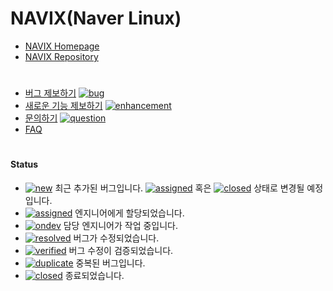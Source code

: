 # NAVIX(Naver Linux)

- [NAVIX Homepage](https://navix.navercorp.com/)
- [NAVIX Repository](https://dlnavix.navercorp.com/)

#
- [버그 제보하기](https://github.com/NaverCloudPlatform/Navix/issues/new?assignees=&labels=bug%2Cnew&projects=&template=bugreport.yml&title=%5BBUG%5D) [![bug](https://img.shields.io/github/labels/NaverCloudPlatform/Navix/bug)](https://github.com/NaverCloudPlatform/Navix/labels/bug)
- [새로운 기능 제보하기](https://github.com/NaverCloudPlatform/Navix/issues/new?assignees=&labels=enhancement&projects=&template=feature_request.yml&title=%5BENHANCEMENT%5D) [![enhancement](https://img.shields.io/github/labels/NaverCloudPlatform/Navix/enhancement)](https://github.com/NaverCloudPlatform/Navix/labels/enhancement)
- [문의하기](https://github.com/NaverCloudPlatform/Navix/issues/new?assignees=&labels=question&projects=&template=question.yml&title=%5BQ%5D) [![question](https://img.shields.io/github/labels/NaverCloudPlatform/Navix/question)](https://github.com/NaverCloudPlatform/Navix/labels/question)
- [FAQ](https://github.com/NaverCloudPlatform/Navix/tree/main/docs)

#
#### Status

- [![new](https://img.shields.io/github/labels/NaverCloudPlatform/Navix/new)](https://github.com/NaverCloudPlatform/Navix/labels/new) 최근 추가된 버그입니다. [![assigned](https://img.shields.io/github/labels/NaverCloudPlatform/Navix/assigned)](https://github.com/NaverCloudPlatform/Navix/labels/assigned) 혹은 [![closed](https://img.shields.io/github/labels/NaverCloudPlatform/Navix/closed)](https://github.com/NaverCloudPlatform/Navix/labels/closed) 상태로 변경될 예정입니다.
- [![assigned](https://img.shields.io/github/labels/NaverCloudPlatform/Navix/assigned)](https://github.com/NaverCloudPlatform/Navix/labels/assigned) 엔지니어에게 할당되었습니다.
- [![ondev](https://img.shields.io/github/labels/NaverCloudPlatform/Navix/ondev)](https://github.com/NaverCloudPlatform/Navix/labels/ondev) 담당 엔지니어가 작업 중입니다.
- [![resolved](https://img.shields.io/github/labels/NaverCloudPlatform/Navix/resolved)](https://github.com/NaverCloudPlatform/Navix/labels/resolved) 버그가 수정되었습니다.
- [![verified](https://img.shields.io/github/labels/NaverCloudPlatform/Navix/verified)](https://github.com/NaverCloudPlatform/Navix/labels/verified) 버그 수정이 검증되었습니다.
- [![duplicate](https://img.shields.io/github/labels/NaverCloudPlatform/Navix/duplicate)](https://github.com/NaverCloudPlatform/Navix/labels/duplicate) 중복된 버그입니다.
- [![closed](https://img.shields.io/github/labels/NaverCloudPlatform/Navix/closed)](https://github.com/NaverCloudPlatform/Navix/labels/closed) 종료되었습니다.
